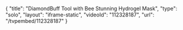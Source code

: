 {
    "title": "DiamondBuff Tool with Bee Stunning Hydrogel Mask",
    "type": "solo",
    "layout": "iframe-static",
    "videoId": "112328187",
    "url": "\/tvpembed\/112328187"
}
